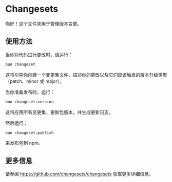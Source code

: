 # Changesets

你好！这个文件夹用于管理版本变更。

## 使用方法

当你对代码进行更改时，请运行：

```bash
bun changeset
```

这将引导你创建一个变更集文件，描述你的更改以及它们应该触发的版本升级类型（patch、minor 或 major）。

当你准备发布时，运行：

```bash
bun changeset:version
```

这将应用所有变更集，更新包版本，并生成更新日志。

然后运行：

```bash
bun changeset:publish
```

来发布包到 npm。

## 更多信息

请参阅 https://github.com/changesets/changesets 获取更多详细信息。
